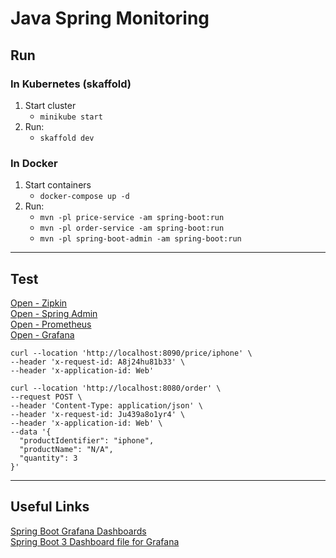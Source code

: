 # Java Spring Monitoring

## Run

### In Kubernetes (skaffold)
1. Start cluster
    - `minikube start`
2. Run:
   - `skaffold dev`

### In Docker
1. Start containers
    - `docker-compose up -d`
2. Run:
    - `mvn -pl price-service -am spring-boot:run`
    - `mvn -pl order-service -am spring-boot:run`
    - `mvn -pl spring-boot-admin -am spring-boot:run`

---
## Test

[Open - Zipkin](http://localhost:9411)\
[Open - Spring Admin](http://localhost:9999)\
[Open - Prometheus](http://localhost:9090)\
[Open - Grafana](http://localhost:3000)


```shell
curl --location 'http://localhost:8090/price/iphone' \
--header 'x-request-id: A8j24hu81b33' \
--header 'x-application-id: Web'
```

```shell
curl --location 'http://localhost:8080/order' \
--request POST \
--header 'Content-Type: application/json' \
--header 'x-request-id: Ju439a8o1yr4' \
--header 'x-application-id: Web' \
--data '{
  "productIdentifier": "iphone",
  "productName": "N/A",
  "quantity": 3
}'
```

---
## Useful Links
[Spring Boot Grafana Dashboards](https://grafana.com/grafana/dashboards/?search=spring+boot)\
[Spring Boot 3 Dashboard file for Grafana](https://grafana.com/grafana/dashboards/19004-spring-boot-statistics/)